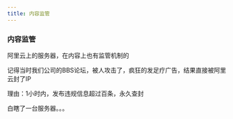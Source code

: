 ```yaml
---
title: 内容监管
---
```

### 内容监管

阿里云上的服务器，在内容上也有监管机制的

记得当时我们公司的BBS论坛，被人攻击了，疯狂的发足疗广告，结果直接被阿里云封了IP

理由：1小时内，发布违规信息超过百条，永久查封

白瞎了一台服务器。。。